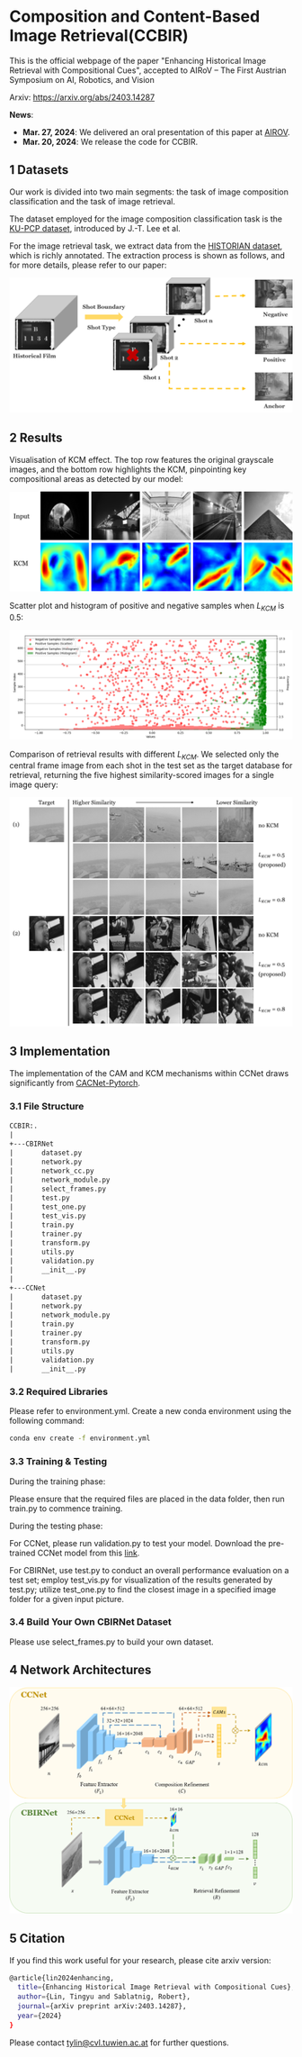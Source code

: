 # Composition and Content-Based Image Retrieval(CCBIR)

This is the official webpage of the paper "Enhancing Historical Image Retrieval with Compositional Cues", accepted to AIRoV – The First Austrian Symposium on AI, Robotics, and Vision

Arxiv: https://arxiv.org/abs/2403.14287

**News**:

- **Mar. 27, 2024**: We delivered an oral presentation of this paper at [AIROV](https://airov.at/).
- **Mar. 20, 2024**: We release the code for CCBIR.

## 1 Datasets

Our work is divided into two main segments: the task of image composition classification and the task of image retrieval. 

The dataset employed for the image composition classification task is the [KU-PCP dataset](http://mcl.korea.ac.kr/research/Submitted/jtlee_JVCIR2018/), introduced by J.-T. Lee et al.

For the image retrieval task, we extract data from the [HISTORIAN dataset](https://zenodo.org/records/6644516), which is richly annotated. The extraction process is shown as follows, and for more details, please refer to our paper:

<img src="./img/Picture1.png"/>


## 2 Results

Visualisation of KCM effect. The top row features the original grayscale images, and the bottom row highlights the KCM, pinpointing key compositional areas as detected by our model:

<img src="./img/Picture3.png"/>

Scatter plot and histogram of positive and negative samples when $L_{KCM}$ is 0.5:

<img src="./img/Picture4.png"/>

Comparison of retrieval results with different $L_{KCM}$. We selected only the central frame image from each shot in the test set as the target database for retrieval, returning the five highest similarity-scored images for a single image query:

<img src="./img/Picture5.png"/>


## 3 Implementation

The implementation of the CAM and KCM mechanisms within CCNet draws significantly from [CACNet-Pytorch](https://github.com/bo-zhang-cs/CACNet-Pytorch).

### 3.1 File Structure

```
CCBIR:.
|   
+---CBIRNet
|       dataset.py
|       network.py
|       network_cc.py
|       network_module.py
|       select_frames.py
|       test.py
|       test_one.py
|       test_vis.py
|       train.py
|       trainer.py
|       transform.py
|       utils.py
|       validation.py
|       __init__.py
|       
+---CCNet
|       dataset.py
|       network.py
|       network_module.py
|       train.py
|       trainer.py
|       transform.py
|       utils.py
|       validation.py
|       __init__.py
```

### 3.2 Required Libraries

Please refer to environment.yml. Create a new conda environment using the following command:
```bash
conda env create -f environment.yml
```

### 3.3 Training & Testing

During the training phase:

Please ensure that the required files are placed in the data folder, then run train.py to commence training.

During the testing phase:

For CCNet, please run validation.py to test your model. Download the pre-trained CCNet model from this [link](https://drive.google.com/drive/folders/1IE1QjSxgV1HmA36ItUsSVj2XCB6Q4XAe?usp=sharing).

For CBIRNet, use test.py to conduct an overall performance evaluation on a test set; employ test_vis.py for visualization of the results generated by test.py; utilize test_one.py to find the closest image in a specified image folder for a given input picture.


### 3.4 Build Your Own CBIRNet Dataset

Please use select_frames.py to build your own dataset.


## 4 Network Architectures

<img src="./img/Picture2.png"/>


## 5 Citation

If you find this work useful for your research, please cite arxiv version:

```bash
@article{lin2024enhancing,
  title={Enhancing Historical Image Retrieval with Compositional Cues},
  author={Lin, Tingyu and Sablatnig, Robert},
  journal={arXiv preprint arXiv:2403.14287},
  year={2024}
}
```

Please contact tylin@cvl.tuwien.ac.at for further questions.
